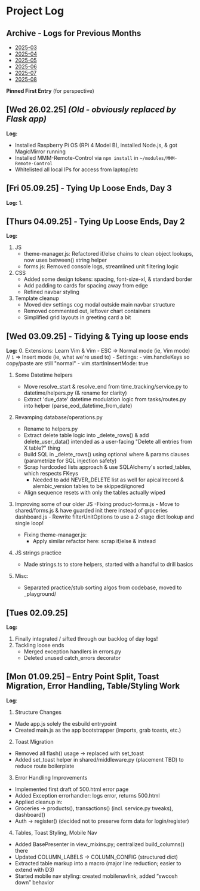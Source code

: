 # Project Log

## Archive - Logs for Previous Months
- [2025-03](PROJECT_LOG_ARCHIVE/2025/03.md)
- [2025-04](PROJECT_LOG_ARCHIVE/2025/04.md)
- [2025-05](PROJECT_LOG_ARCHIVE/2025/05.md)
- [2025-06](PROJECT_LOG_ARCHIVE/2025/06.md)
- [2025-07](PROJECT_LOG_ARCHIVE/2025/07.md)
- [2025-08](PROJECT_LOG_ARCHIVE/2025/08.md)

**Pinned First Entry** (for perspective)
## [Wed 26.02.25] *(Old - obviously replaced by Flask app)*
**Log:**
- Installed Raspberry Pi OS (RPi 4 Model B), installed Node.js, & got MagicMirror running
- Installed MMM-Remote-Control via `npm install` in `~/modules/MMM-Remote-Control`
- Whitelisted all local IPs for access from laptop/etc


## [Fri 05.09.25] - Tying Up Loose Ends, Day 3
**Log:**
1. 

## [Thurs 04.09.25] - Tying Up Loose Ends, Day 2
**Log:**
1. JS
	- theme-manager.js: Refactored if/else chains to clean object lookups, now uses between() string helper
	- forms.js: Removed console logs, streamlined unit filtering logic
2. CSS
	- Added some design tokens: spacing, font-size-xl, & standard border
	- Add padding to cards for spacing away from edge
	- Refined navbar styling
3. Template cleanup
	- Moved dev settings cog modal outside main navbar structure
	- Removed commented out, leftover chart containers
	- Simplified grid layouts in greeting card a bit


## [Wed 03.09.25] - Tidying & Tying up loose ends
**Log:**
0. Extensions: Learn Vim & Vim
	- ESC => Normal mode (ie, Vim mode) // `i` => Insert mode (ie, what we're used to)
	- Settings:
		- vim.handleKeys so copy/paste are still "normal"
		- vim.startInInsertMode: true
1. Some Datetime helpers
	- Move resolve_start & resolve_end from time_tracking/service.py to datetime/helpers.py (& rename for clarity)
	- Extract 'due_date' datetime modulation logic from tasks/routes.py into helper (parse_eod_datetime_from_date)
	
2. Revamping database/operations.py
	- Rename to helpers.py
	- Extract delete table logic into _delete_rows() & add delete_user_data() intended as a user-facing "Delete all entries from X table?" thing
	- Build SQL in _delete_rows() using optional where & params clauses (parametrize for SQL injection safety)
	- Scrap hardcoded lists approach & use SQLAlchemy's sorted_tables, which respects FKeys
		- Needed to add NEVER_DELETE list as well for apicallrecord & alembic_version tables to be skipped/ignored
	- Align sequence resets with only the tables actually wiped
3. Improving some of our older JS
	-Fixing product-forms.js
		- Move to shared/forms.js & have guarded init there instead of groceries dashboard.js
		- Rewrite filterUnitOptions to use a 2-stage dict lookup and single loop!
	- Fixing theme-manager.js:
		- Apply similar refactor here: scrap if/else & instead 
4. JS strings practice
	- Made strings.ts to store helpers, started with a handful to drill basics
5. Misc:
	- Separated practice/stub sorting algos from codebase, moved to _playground/

## [Tues 02.09.25]
**Log:**
1. Finally integrated / sifted through our backlog of day logs!
2. Tackling loose ends
	- Merged exception handlers in errors.py
	- Deleted unused catch_errors decorator

## [Mon 01.09.25] – Entry Point Split, Toast Migration, Error Handling, Table/Styling Work
**Log**:
1. Structure Changes
  - Made app.js solely the esbuild entrypoint
  - Created main.js as the app bootstrapper (imports, grab toasts, etc.)
2. Toast Migration
  - Removed all flash() usage → replaced with set_toast
  - Added set_toast helper in shared/middleware.py (placement TBD) to reduce route boilerplate
3. Error Handling Improvements
  - Implemented first draft of 500.html error page
  - Added Exception errorhandler: logs error, returns 500.html
  - Applied cleanup in:
  - Groceries → products(), transactions() (incl. service.py tweaks), dashboard()
  - Auth → register() (decided not to preserve form data for login/register)
4. Tables, Toast Styling, Mobile Nav
  - Added BasePresenter in view_mixins.py; centralized build_columns() there
  - Updated COLUMN_LABELS → COLUMN_CONFIG (structured dict)
  - Extracted table markup into a macro (major line reduction; easier to extend with D3)
  - Started mobile nav styling: created mobilenavlink, added “swoosh down” behavior